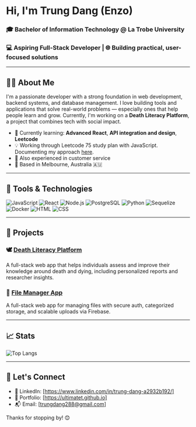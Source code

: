 # Hi, I'm Trung Dang (Enzo)

### 🎓 Bachelor of Information Technology @ La Trobe University 
### 💻 Aspiring Full-Stack Developer | 🌐 Building practical, user-focused solutions

---

## 👨‍💻 About Me

I'm a passionate developer with a strong foundation in web development, backend systems, and database management. I love building tools and applications that solve real-world problems — especially ones that help people learn and grow. Currently, I'm working on a **Death Literacy Platform**, a project that combines tech with social impact.

- 🌱 Currently learning: **Advanced React**, **API integration and design**, **Leetcode**
- 💡 Working through Leetcode 75 study plan with JavaScript. Documenting my approach [here](https://docs.google.com/document/d/1jG3A4tTxt32Zn3JOSwPyUofnSAFdGOr2ezMrtp1VbNE/edit?usp=sharing).
- 🛒 Also experienced in customer service 
- 📍 Based in Melbourne, Australia 🇦🇺

---

## 🧰 Tools & Technologies

![JavaScript](https://img.shields.io/badge/-JavaScript-F7DF1E?style=flat&logo=javascript&logoColor=000)
![React](https://img.shields.io/badge/-React-61DAFB?style=flat&logo=react&logoColor=000)
![Node.js](https://img.shields.io/badge/-Node.js-339933?style=flat&logo=node.js&logoColor=fff)
![PostgreSQL](https://img.shields.io/badge/-PostgreSQL-336791?style=flat&logo=postgresql&logoColor=fff)
![Python](https://img.shields.io/badge/-Python-3776AB?style=flat&logo=python&logoColor=fff)
![Sequelize](https://img.shields.io/badge/-Sequelize-52B0E7?style=flat&logo=sequelize&logoColor=fff)
![Docker](https://img.shields.io/badge/-Docker-2496ED?style=flat&logo=docker&logoColor=fff)
![HTML](https://img.shields.io/badge/-HTML5-E34F26?style=flat&logo=html5&logoColor=fff)
![CSS](https://img.shields.io/badge/-CSS3-1572B6?style=flat&logo=css3&logoColor=fff)


---

## 📌 Projects

### 🕊️ [Death Literacy Platform](https://github.com/ultimatet/funeral-quiz)  
A full-stack web app that helps individuals assess and improve their knowledge around death and dying, including personalized reports and researcher insights.

### 📁 [File Manager App](https://github.com/ultimatet/file_manager)
A full-stack web app for managing files with secure auth, categorized storage, and scalable uploads via Firebase.

---

## 📈 Stats

![Top Langs](https://github-readme-stats.vercel.app/api/top-langs/?username=ultimatet&layout=compact&theme=radical)

---

## 🤝 Let's Connect

- 🔗 LinkedIn: [https://www.linkedin.com/in/trung-dang-a2932b192/]
- 💼 Portfolio: [https://ultimatet.github.io]
- 📬 Email: [trungdang288@gmail.com]

Thanks for stopping by! 😊
